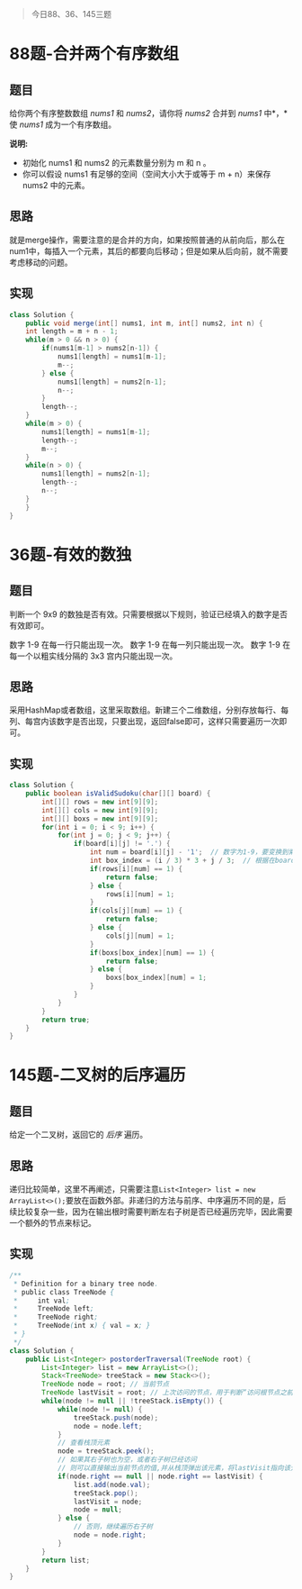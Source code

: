 > 今日88、36、145三题

# 88题-合并两个有序数组

## 题目

给你两个有序整数数组 *nums1* 和 *nums2*，请你将 *nums2* 合并到 *nums1* 中*，*使 *nums1* 成为一个有序数组。

**说明:**

* 初始化 nums1 和 nums2 的元素数量分别为 m 和 n 。
* 你可以假设 nums1 有足够的空间（空间大小大于或等于 m + n）来保存 nums2 中的元素。

## 思路

就是merge操作，需要注意的是合并的方向，如果按照普通的从前向后，那么在num1中，每插入一个元素，其后的都要向后移动；但是如果从后向前，就不需要考虑移动的问题。

## 实现

```java
class Solution {
    public void merge(int[] nums1, int m, int[] nums2, int n) {
	int length = m + n - 1;
    while(m > 0 && n > 0) {
        if(nums1[m-1] > nums2[n-1]) {
            nums1[length] = nums1[m-1];
            m--;
        } else {
            nums1[length] = nums2[n-1];
            n--;
        }
        length--;
    }
    while(m > 0) {
        nums1[length] = nums1[m-1];
        length--;
        m--;
    }
    while(n > 0) {
        nums1[length] = nums2[n-1];
        length--;
        n--;
    }
    }
}
```

# 36题-有效的数独

## 题目

判断一个 9x9 的数独是否有效。只需要根据以下规则，验证已经填入的数字是否有效即可。

数字 1-9 在每一行只能出现一次。
数字 1-9 在每一列只能出现一次。
数字 1-9 在每一个以粗实线分隔的 3x3 宫内只能出现一次。

## 思路

采用HashMap或者数组，这里采取数组。新建三个二维数组，分别存放每行、每列、每宫内该数字是否出现，只要出现，返回false即可，这样只需要遍历一次即可。

## 实现

```java
class Solution {
    public boolean isValidSudoku(char[][] board) {
        int[][] rows = new int[9][9];
        int[][] cols = new int[9][9];
        int[][] boxs = new int[9][9];
        for(int i = 0; i < 9; i++) {
            for(int j = 0; j < 9; j++) {
                if(board[i][j] != '.') {
                    int num = board[i][j] - '1';  // 数字为1-9，要变换到索引下标0-8
                    int box_index = (i / 3) * 3 + j / 3;  // 根据在board中的位置算出对应的box的编号
                    if(rows[i][num] == 1) {
                        return false;
                    } else {
                        rows[i][num] = 1;
                    }
                    if(cols[j][num] == 1) {
                        return false;
                    } else {
                        cols[j][num] = 1;
                    }
                    if(boxs[box_index][num] == 1) {
                        return false;
                    } else {
                        boxs[box_index][num] = 1;
                    }
                }
            }
        }
        return true;
    }
}
```

# 145题-二叉树的后序遍历

## 题目

给定一个二叉树，返回它的 *后序* 遍历。

## 思路

递归比较简单，这里不再阐述，只需要注意`List<Integer> list = new ArrayList<>();`要放在函数外部。非递归的方法与前序、中序遍历不同的是，后续比较复杂一些，因为在输出根时需要判断左右子树是否已经遍历完毕，因此需要一个额外的节点来标记。

## 实现

```java
/**
 * Definition for a binary tree node.
 * public class TreeNode {
 *     int val;
 *     TreeNode left;
 *     TreeNode right;
 *     TreeNode(int x) { val = x; }
 * }
 */
class Solution {
    public List<Integer> postorderTraversal(TreeNode root) {
        List<Integer> list = new ArrayList<>();
        Stack<TreeNode> treeStack = new Stack<>();
        TreeNode node = root; // 当前节点
        TreeNode lastVisit = root; // 上次访问的节点，用于判断“访问根节点之前，右子树是否已访问过”
        while(node != null || !treeStack.isEmpty()) {
            while(node != null) {
                treeStack.push(node);
                node = node.left;
            }
            // 查看栈顶元素
            node = treeStack.peek();
            // 如果其右子树也为空，或者右子树已经访问
            // 则可以直接输出当前节点的值,并从栈顶弹出该元素，将lastVisit指向该元素
            if(node.right == null || node.right == lastVisit) {
                list.add(node.val);
                treeStack.pop();
                lastVisit = node;
                node = null;
            } else {
                // 否则，继续遍历右子树
                node = node.right;
            }
        }
        return list;
    }
}
```


